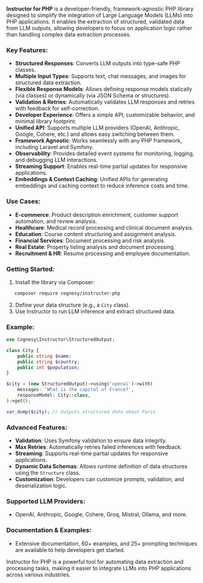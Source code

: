 **Instructor for PHP** is a developer-friendly, framework-agnostic PHP library designed to simplify the integration of Large Language Models (LLMs) into PHP applications. It enables the extraction of structured, validated data from LLM outputs, allowing developers to focus on application logic rather than handling complex data extraction processes. 

### Key Features:
- **Structured Responses**: Converts LLM outputs into type-safe PHP classes.
- **Multiple Input Types**: Supports text, chat messages, and images for structured data extraction.
- **Flexible Response Models**: Allows defining response models statically (via classes) or dynamically (via JSON Schema or structures).
- **Validation & Retries**: Automatically validates LLM responses and retries with feedback for self-correction.
- **Developer Experience**: Offers a simple API, customizable behavior, and minimal library footprint.
- **Unified API**: Supports multiple LLM providers (OpenAI, Anthropic, Google, Cohere, etc.) and allows easy switching between them.
- **Framework Agnostic**: Works seamlessly with any PHP framework, including Laravel and Symfony.
- **Observability**: Provides detailed event systems for monitoring, logging, and debugging LLM interactions.
- **Streaming Support**: Enables real-time partial updates for responsive applications.
- **Embeddings & Context Caching**: Unified APIs for generating embeddings and caching context to reduce inference costs and time.
  
### Use Cases:
- **E-commerce**: Product description enrichment, customer support automation, and review analysis.
- **Healthcare**: Medical record processing and clinical document analysis.
- **Education**: Course content structuring and assignment analysis.
- **Financial Services**: Document processing and risk analysis.
- **Real Estate**: Property listing analysis and document processing.
- **Recruitment & HR**: Resume processing and employee documentation.
  
### Getting Started:
1. Install the library via Composer:
```bash
   composer require cognesy/instructor-php
```
2. Define your data structure (e.g., a `City` class).
3. Use Instructor to run LLM inference and extract structured data.
   
### Example:

```php
use Cognesy\Instructor\StructuredOutput;

class City {
    public string $name;
    public string $country;
    public int $population;
}

$city = (new StructuredOutput)->using('openai')->with(
    messages: 'What is the capital of France?',
    responseModel: City::class,
)->get();

var_dump($city); // Outputs structured data about Paris
```

### Advanced Features:
- **Validation**: Uses Symfony validation to ensure data integrity.
- **Max Retries**: Automatically retries failed inferences with feedback.
- **Streaming**: Supports real-time partial updates for responsive applications.
- **Dynamic Data Schemas**: Allows runtime definition of data structures using the `Structure` class.
- **Customization**: Developers can customize prompts, validation, and deserialization logic.

### Supported LLM Providers:
- OpenAI, Anthropic, Google, Cohere, Groq, Mistral, Ollama, and more.

### Documentation & Examples:
- Extensive documentation, 60+ examples, and 25+ prompting techniques are available to help developers get started.

Instructor for PHP is a powerful tool for automating data extraction and processing tasks, making it easier to integrate LLMs into PHP applications across various industries.
